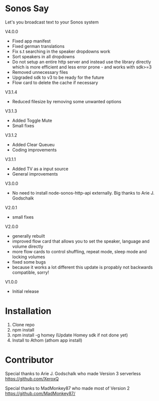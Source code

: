 # Sonos Say

Let's you broadcast text to your Sonos system

V4.0.0
* Fixed app manifest
* Fixed german translations
* Fix s.t searching in the speaker dropdowns work
* Sort speakers in all dropdowns
* Do not setup an entire http server and instead use the library directly which is more efficient and less error prone - and works with sdk>=3
* Removed unnecessary files
* Upgraded sdk to v3 to be ready for the future
* Flow card to delete the cache if necessary

V3.1.4
* Reduced filesize by removing some unwanted options

V3.1.3
* Added Toggle Mute
* Small fixes

V3.1.2
* Added Clear Queueu
* Coding improvements

V3.1.1
* Added TV as a input source
* General improvements

V3.0.0
* No need to install node-sonos-http-api externally. Big thanks to Arie J. Godschalk

V2.0.1
* small fixes

V2.0.0
* generally rebuilt
* improved flow card that allows you to set the speaker, language and volume directly
* more flow cards to control shuffling, repeat mode, sleep mode and locking volumes
* fixed some bugs
* because it works a lot different this update is propably not backwards compatible, sorry!

V1.0.0
* Initial release


# Installation
1. Clone repo
2. npm install
3. npm install -g homey (Update Homey sdk if not done yet)
4. Install to Athom (athom app install)

# Contributor
Special thanks to Arie J. Godschalk who made Version 3 serverless
https://github.com/XeroxQ

Special thanks to MadMonkey87 who made most of Version 2
https://github.com/MadMonkey87/
